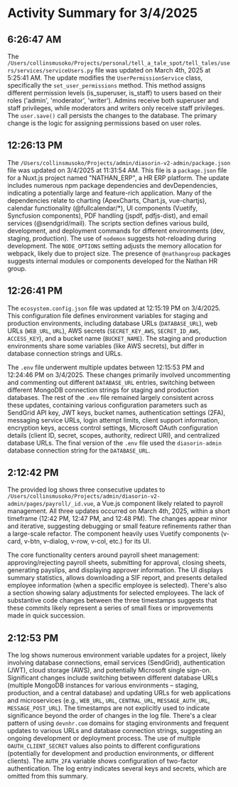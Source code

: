 # Activity Summary for 3/4/2025

## 6:26:47 AM
The `/Users/collinsmusoko/Projects/personal/tell_a_tale_spot/tell_tales/users/services/serviceUsers.py` file was updated on March 4th, 2025 at 5:25:41 AM.  The update modifies the `UserPermissionService` class, specifically the `set_user_permissions` method. This method assigns different permission levels (is_superuser, is_staff) to users based on their roles ('admin', 'moderator', 'writer').  Admins receive both superuser and staff privileges, while moderators and writers only receive staff privileges.  The `user.save()` call persists the changes to the database.  The primary change is the logic for assigning permissions based on user roles.


## 12:26:13 PM
The `/Users/collinsmusoko/Projects/admin/diasorin-v2-admin/package.json` file was updated on 3/4/2025 at 11:31:54 AM.  This file is a `package.json` file for a Nuxt.js project named "NATHAN_ERP", a HR ERP platform.  The update includes numerous npm package dependencies and devDependencies, indicating a potentially large and feature-rich application.  Many of the dependencies relate to charting (ApexCharts, Chart.js, vue-chartjs), calendar functionality (@fullcalendar/*), UI components (Vuetify, Syncfusion components), PDF handling (jspdf, pdfjs-dist), and email services (@sendgrid/mail).  The scripts section defines various build, development, and deployment commands for different environments (dev, staging, production).  The use of `nodemon` suggests hot-reloading during development.  The `NODE_OPTIONS` setting adjusts the memory allocation for webpack, likely due to project size.  The presence of  `@nathangroup` packages suggests internal modules or components developed for the Nathan HR group.


## 12:26:41 PM
The `ecosystem.config.json` file was updated at 12:15:19 PM on 3/4/2025.  This configuration file defines environment variables for staging and production environments, including database URLs (`DATABASE_URL`), web URLs (`WEB_URL`, `URL`), AWS secrets (`SECRET_KEY_AWS`, `SECRET_ID_AWS`, `ACCESS_KEY`), and a bucket name (`BUCKET_NAME`).  The staging and production environments share some variables (like AWS secrets), but differ in database connection strings and URLs.

The `.env` file underwent multiple updates between 12:15:53 PM and 12:24:46 PM on 3/4/2025.  These changes primarily involved uncommenting and commenting out different `DATABASE_URL` entries, switching between different MongoDB connection strings for staging and production databases.  The rest of the `.env` file remained largely consistent across these updates, containing various configuration parameters such as SendGrid API key, JWT keys,  bucket names, authentication settings (2FA), messaging service URLs,  login attempt limits, client support information, encryption keys,  access control settings, Microsoft OAuth configuration details (client ID, secret, scopes, authority, redirect URI), and centralized database URLs.  The final version of the `.env` file used the `diasorin-admin` database connection string for the `DATABASE_URL`.


## 2:12:42 PM
The provided log shows three consecutive updates to `/Users/collinsmusoko/Projects/admin/diasorin-v2-admin/pages/payroll/_id.vue`, a Vue.js component likely related to payroll management.  All three updates occurred on March 4th, 2025, within a short timeframe (12:42 PM, 12:47 PM, and 12:48 PM).  The changes appear minor and iterative, suggesting debugging or small feature refinements rather than a large-scale refactor.  The component heavily uses Vuetify components (v-card, v-btn, v-dialog, v-row, v-col, etc.) for its UI.  

The core functionality centers around payroll sheet management:  approving/rejecting payroll sheets, submitting for approval, closing sheets, generating payslips, and displaying approver information.  The UI displays summary statistics, allows downloading a SIF report, and presents detailed employee information (when a specific employee is selected).  There's also a section showing salary adjustments for selected employees.  The lack of substantive code changes between the three timestamps suggests that these commits likely represent a series of small fixes or improvements made in quick succession.


## 2:12:53 PM
The log shows numerous environment variable updates for a project, likely involving database connections, email services (SendGrid), authentication (JWT), cloud storage (AWS), and potentially Microsoft single sign-on.  Significant changes include switching between different database URLs (multiple MongoDB instances for various environments – staging, production, and a central database) and updating URLs for web applications and microservices (e.g., `WEB_URL`, `URL`, `CENTRAL_URL`, `MESSAGE_AUTH_URL`, `MESSAGE_POST_URL`).  The timestamps are not explicitly used to indicate significance beyond the order of changes in the log file.  There's a clear pattern of using `devnhr.com` domains for staging environments and frequent updates to various URLs and database connection strings, suggesting an ongoing development or deployment process.  The use of multiple `OAUTH_CLIENT_SECRET` values also points to different configurations (potentially for development and production environments, or different clients).  The `AUTH_2FA` variable shows configuration of two-factor authentication.  The log entry indicates several keys and secrets, which are omitted from this summary.
